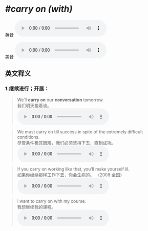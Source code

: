 # ***\#carry on (with)*** 
英音
<audio src="./media/carry on with1_AAC.aac" controls="controls"></audio>

美音
<audio src="./media/carry on with2_AAC.aac" controls="controls"></audio>



  

英文释义
---
### 1.**继续进行；开展：**  

 > We’ll **carry on** our **conversation** tomorrow.  
 > 我们明天接着谈。    
<audio src="./media/11-carry.aac" controls="controls"></audio>

 > We must carry on till success in spite of the extremely difficult conditions.  
 > 尽管条件极其困难，我们必须坚持下去，直到成功。    
<audio src="./media/12-carry.aac" controls="controls"></audio>

 > If you carry on working like that, you’ll make yourself ill.   
 > 如果你继续那样工作下去，你会生病的。  （2008 全国）  
<audio src="./media/P73 carry-5.aac" controls="controls"></audio>

 > I want to carry on with my course.  
 > 我想继续我的课程。    
<audio src="./media/carry50.aac" controls="controls"></audio>



